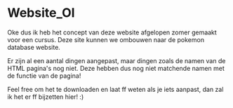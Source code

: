# Website_OI

Oke dus ik heb het concept van deze website afgelopen zomer gemaakt voor een cursus.
Deze site kunnen we ombouwen naar de pokemon database website.

Er zijn al een aantal dingen aangepast, maar dingen zoals de namen van de HTML pagina's nog niet.
Deze hebben dus nog niet matchende namen met de functie van de pagina!

Feel free om het te downloaden en laat ff weten als je iets aanpast, dan zal ik het er ff bijzetten hier! :)
